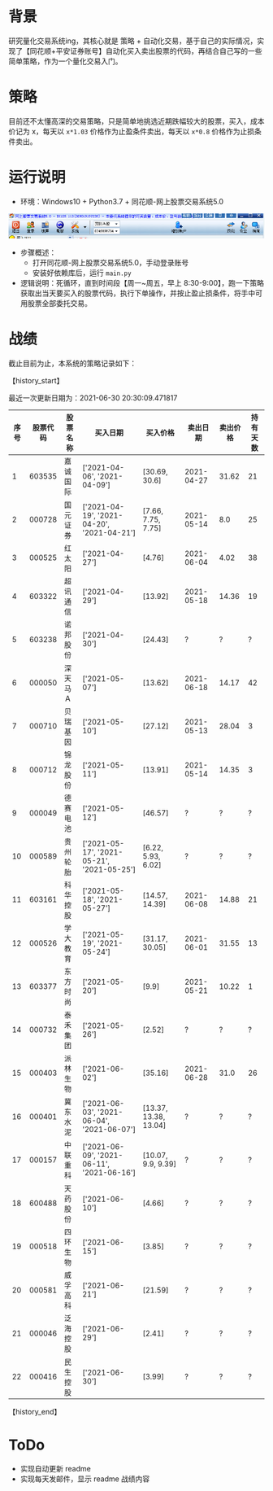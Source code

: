# 背景

研究量化交易系统ing，其核心就是 策略 + 自动化交易，基于自己的实际情况，实现了【同花顺+平安证券账号】自动化买入卖出股票的代码，再结合自己写的一些简单策略，作为一个量化交易入门。

# 策略

目前还不太懂高深的交易策略，只是简单地挑选近期跌幅较大的股票，买入，成本价记为 x，每天以 `x*1.03` 价格作为止盈条件卖出，每天以 `x*0.8` 价格作为止损条件卖出。
 
# 运行说明

* 环境：Windows10 + Python3.7 + 同花顺-网上股票交易系统5.0

![同花顺-网上股票交易系统5.0](version_info.png)

* 步骤概述：
    * 打开同花顺-网上股票交易系统5.0，手动登录账号
    * 安装好依赖库后，运行 `main.py`
* 逻辑说明：死循环，直到时间段【周一~周五，早上 8:30-9:00】，跑一下策略获取出当天要买入的股票代码，执行下单操作，并按止盈止损条件，将手中可用股票全部委托交易。

# 战绩

截止目前为止，本系统的策略记录如下：


【history_start】

最近一次更新日期为：2021-06-30 20:30:09.471817

| 序号 | 股票代码 | 股票名称 | 买入日期 | 买入价格 | 卖出日期 | 卖出价格 | 持有天数 |
| --- | --- | --- | --- | --- | --- | --- | --- |
|1|603535|嘉诚国际|['2021-04-06', '2021-04-09']|[30.69, 30.6]|2021-04-27|31.62|21|
|2|000728|国元证券|['2021-04-19', '2021-04-20', '2021-04-21']|[7.66, 7.75, 7.75]|2021-05-14|8.0|25|
|3|000525|红 太 阳|['2021-04-27']|[4.76]|2021-06-04|4.02|38|
|4|603322|超讯通信|['2021-04-29']|[13.92]|2021-05-18|14.36|19|
|5|603238|诺邦股份|['2021-04-30']|[24.43]|?|?|?|
|6|000050|深天马Ａ|['2021-05-07']|[13.62]|2021-06-18|14.17|42|
|7|000710|贝瑞基因|['2021-05-10']|[27.12]|2021-05-13|28.04|3|
|8|000712|锦龙股份|['2021-05-11']|[13.91]|2021-05-14|14.35|3|
|9|000049|德赛电池|['2021-05-12']|[46.57]|?|?|?|
|10|000589|贵州轮胎|['2021-05-17', '2021-05-21', '2021-05-25']|[6.22, 5.93, 6.02]|?|?|?|
|11|603161|科华控股|['2021-05-18', '2021-05-27']|[14.57, 14.39]|2021-06-08|14.88|21|
|12|000526|学大教育|['2021-05-19', '2021-05-24']|[31.17, 30.05]|2021-06-01|31.55|13|
|13|603377|东方时尚|['2021-05-20']|[9.9]|2021-05-21|10.22|1|
|14|000732|泰禾集团|['2021-05-26']|[2.52]|?|?|?|
|15|000403|派林生物|['2021-06-02']|[35.16]|2021-06-28|31.0|26|
|16|000401|冀东水泥|['2021-06-03', '2021-06-04', '2021-06-07']|[13.37, 13.38, 13.04]|?|?|?|
|17|000157|中联重科|['2021-06-09', '2021-06-11', '2021-06-16']|[10.07, 9.9, 9.39]|?|?|?|
|18|600488|天药股份|['2021-06-10']|[4.66]|?|?|?|
|19|000518|四环生物|['2021-06-15']|[3.85]|?|?|?|
|20|000581|威孚高科|['2021-06-21']|[21.59]|?|?|?|
|21|000046|泛海控股|['2021-06-29']|[2.41]|?|?|?|
|22|000416|民生控股|['2021-06-30']|[3.99]|?|?|?|


【history_end】
    

# ToDo
* 实现自动更新 readme
* 实现每天发邮件，显示 readme 战绩内容